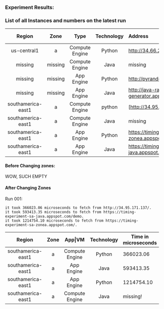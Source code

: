 ### Experiment Results: 



### List of all Instances and numbers on the latest run

|       Region       |  Zone   |      Type      | Technology | Address                                            | Time In Microseconds |
| :----------------: | :-----: | :------------: | :--------: | :------------------------------------------------- | -------------------- |
|    us-central1     |    a    | Compute Engine |   Python   | http://34.66.236.240/                              | missing              |
|      missing       | missing | Compute Engine |    Java    | missing                                            | missing              |
|      missing       | missing |   App Engine   |   Python   | http://pyrandomnumbergenerator.appspot.com/                                            | missing              |
|      missing       | missing |   App Engine   |    Java    | http://java-random-number-generator.appspot.com/demo                                            | missing              |
| southamerica-east1 |    a    | Compute Engine |   python   | [http://34.95.171.137](http://34.95.171.137/)      | 366023.06            |
| southamerica-east1 |    a    | Compute Engine |    Java    | missing                                            | missing              |
| southamerica-east1 |    a    |   App Engine   |   Python   | https://timing-experiment-sa-zonea.appspot.com/    | 1214754.10           |
| southamerica-east1 |    a    |   App Engine   |    Java    | https://timing-experiment-sa-java.appspot.com/demo | 593413.35            |



#### Before Changing zones: 

WOW, SUCH EMPTY 

#### After Changing Zones

Run 001:

```
it took 366023.06 microseconds to fetch from http://34.95.171.137/.
it took 593413.35 microseconds to fetch from https://timing-experiment-sa-java.appspot.com/demo.
it took 1214754.10 microseconds to fetch from https://timing-experiment-sa-zonea.appspot.com/.
```

|       Region       | Zone |    App\|VM     | Technology | Time in microseconds |
| :----------------: | :--: | :------------: | :--------: | -------------------- |
| southamerica-east1 |  a   | Compute Engine |   Python   | 366023.06            |
| southamerica-east1 |  a   |   App Engine   |    Java    | 593413.35            |
| southamerica-east1 |  a   |   App Engine   |   Python   | 1214754.10           |
| southamerica-east1 |  a   | Compute Engine |    Java    | missing!             |

